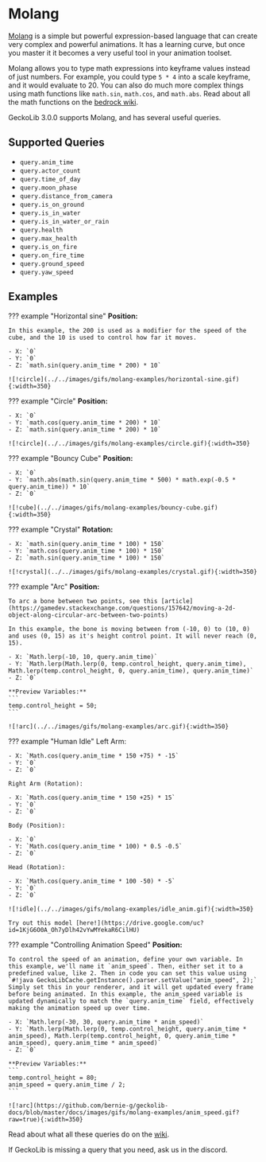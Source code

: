 # Molang
[Molang](https://minecraft.gamepedia.com/Bedrock_Edition_beta_MoLang_documentation) is a simple but powerful expression-based language that can create very complex and powerful animations. It has a learning curve, but once you master it it becomes a very useful tool in your animation toolset. 

Molang allows you to type math expressions into keyframe values instead of just numbers. For example, you could type `5 * 4` into a scale keyframe, and it would evaluate to 20. You can also do much more complex things using math functions like `math.sin`, `math.cos`, and `math.abs`. Read about all the math functions on the [bedrock wiki](https://bedrock.dev/docs/stable/MoLang#Math%20Functions). 

GeckoLib 3.0.0 supports Molang, and has several useful queries. 

## Supported Queries
- `query.anim_time`
- `query.actor_count`
- `query.time_of_day`
- `query.moon_phase`
- `query.distance_from_camera`
- `query.is_on_ground`
- `query.is_in_water`
- `query.is_in_water_or_rain`
- `query.health`
- `query.max_health`
- `query.is_on_fire`
- `query.on_fire_time`
- `query.ground_speed`
- `query.yaw_speed`

## Examples
??? example "Horizontal sine"
    **Position:**
    
    In this example, the 200 is used as a modifier for the speed of the cube, and the 10 is used to control how far it moves.
    
    - X: `0`
    - Y: `0`
    - Z: `math.sin(query.anim_time * 200) * 10`
    
    ![!circle](../../images/gifs/molang-examples/horizontal-sine.gif){:width=350}

??? example "Circle"
    **Position:**

    - X: `0`
    - Y: `math.cos(query.anim_time * 200) * 10`
    - Z: `math.sin(query.anim_time * 200) * 10`
    
    ![!circle](../../images/gifs/molang-examples/circle.gif){:width=350}

??? example "Bouncy Cube"
    **Position:**
   
    - X: `0`
    - Y: `math.abs(math.sin(query.anim_time * 500) * math.exp(-0.5 * query.anim_time)) * 10`
    - Z: `0`

    ![!cube](../../images/gifs/molang-examples/bouncy-cube.gif){:width=350}


??? example "Crystal"
    **Rotation:**

    - X: `math.sin(query.anim_time * 100) * 150`
    - Y: `math.cos(query.anim_time * 100) * 150`
    - Z: `math.sin(query.anim_time * 100) * 150`
    
    ![!crystal](../../images/gifs/molang-examples/crystal.gif){:width=350}
    
    
??? example "Arc"
    **Position:**

    To arc a bone between two points, see this [article](https://gamedev.stackexchange.com/questions/157642/moving-a-2d-object-along-circular-arc-between-two-points)
    
    In this example, the bone is moving between from (-10, 0) to (10, 0) and uses (0, 15) as it's height control point. It will never reach (0, 15).

    - X: `Math.lerp(-10, 10, query.anim_time)`
    - Y: `Math.lerp(Math.lerp(0, temp.control_height, query.anim_time), Math.lerp(temp.control_height, 0, query.anim_time), query.anim_time)`
    - Z: `0`
    
    **Preview Variables:**
    ```
    temp.control_height = 50;
    ```
    
    ![!arc](../../images/gifs/molang-examples/arc.gif){:width=350}
        
??? example "Human Idle"
    Left Arm:
    
    - X: `Math.cos(query.anim_time * 150 +75) * -15`
    - Y: `0`
    - Z: `0`
        
    Right Arm (Rotation):
    
    - X: `Math.cos(query.anim_time * 150 +25) * 15`
    - Y: `0`
    - Z: `0`
    
    Body (Position):
    
    - X: `0`
    - Y: `Math.cos(query.anim_time * 100) * 0.5 -0.5`
    - Z: `0`
    
    Head (Rotation):
    
    - X: `Math.cos(query.anim_time * 100 -50) * -5`
    - Y: `0`
    - Z: `0`
    
    ![!idle](../../images/gifs/molang-examples/idle_anim.gif){:width=350}
    
    Try out this model [here!](https://drive.google.com/uc?id=1KjG6O0A_Oh7yDlh42vYwMYekaR6CilHU)
    
??? example "Controlling Animation Speed"
    **Position:**

    To control the speed of an animation, define your own variable. In this example, we'll name it `anim_speed`. Then, either set it to a predefined value, like 2. Then in code you can set this value using `#!java GeckoLibCache.getInstance().parser.setValue("anim_speed", 2);` Simply set this in your renderer, and it will get updated every frame before being animated. In this example, the anim_speed variable is updated dynamically to match the `query.anim_time` field, effectively making the animation speed up over time.
    
    - X: `Math.lerp(-30, 30, query.anim_time * anim_speed)`
    - Y: `Math.lerp(Math.lerp(0, temp.control_height, query.anim_time * anim_speed), Math.lerp(temp.control_height, 0, query.anim_time * anim_speed), query.anim_time * anim_speed)`
    - Z: `0`
    
    **Preview Variables:**
    ```
    temp.control_height = 80;
    anim_speed = query.anim_time / 2;
    ```
    
    ![!arc](https://github.com/bernie-g/geckolib-docs/blob/master/docs/images/gifs/molang-examples/anim_speed.gif?raw=true){:width=350}
    
Read about what all these queries do on the [wiki](https://bedrock.dev/docs/stable/MoLang#List%20of%20Entity%20Queries).

If GeckoLib is missing a query that you need, ask us in the discord.
